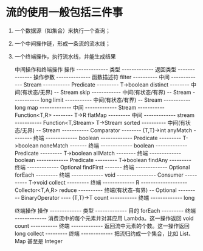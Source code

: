     
# 流的使用一般包括三件事
    
1. 一个数据源（如集合）来执行一个查询；
2. 一个中间操作链，形成一条流的流水线；
3. 一个终端操作，执行流水线，并能生成结果
    
    
    中间操作和终端操作
    操作 ------------- 类型 ------------- 返回类型 -------------- 操作参数 -------------- 函数描述符
    filter ---------- 中间 ------------- Stream<T> ----------- Predicate<T> --------- T->boolean
    distinct -------- 中间(有状态/无界) -- Stream<T>
    skip ------------ 中间(有状态/有界) -- Stream<T> ----------- long
    limit ----------- 中间(有状态/有界) -- Stream<T> ----------- long
    map ------------- 中间 ------------- Stream<R> ----------- Function<T,R> -------- T->R
    flatMap --------- 中间 ------------- stream<R> ----------- Function<T,Stream<R>>  T->Stream<R>
    sorted ---------- 中间(有状态/无界) -- Stream<T> ----------- Comparator<T> -------- (T,T)->int
    anyMatch -------- 终端 ------------- boolean ------------- Predicate<T> --------- T->boolean
    noneMatch ------- 终端 ------------- boolean ------------- Predicate<T> --------- T->boolean
    allMatch -------- 终端 ------------- boolean ------------- Predicate<T> --------- T->boolean
    findAny --------- 终端 ------------- Optional<T>
    findFirst ------- 终端 ------------- Optional<T>
    forEach --------- 终端 ------------- void ---------------- Consumer<T> ---------- T->void
    collect --------- 终端 ------------- R ------------------- Collector<T,A,R>
    reduce ---------- 终端(有状态-有界) -- Optional<T> --------- BinaryOperator<T> ---- (T,T)->T
    count ----------- 终端 ------------- long
    
    终端操作
    操作 ------------- 类型 ------------- 目的
    forEach --------- 终端 ------------- 消费流中的每个元素并对其应用 Lambda。这一操作返回 void
    count ----------- 终端 ------------- 返回流中元素的个数。这一操作返回 long
    collect --------- 终端 ------------- 把流归约成一个集合，比如 List、 Map 甚至是 Integer
    
    
    
    
    
    
    
    
    
